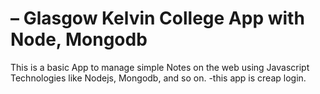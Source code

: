 # – Glasgow Kelvin College App with Node, Mongodb
This is a basic App to manage simple Notes on the web using Javascript Technologies like Nodejs, Mongodb, and so on.
-this app is creap login.
